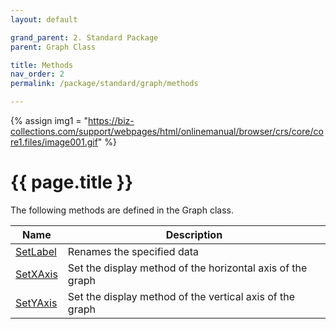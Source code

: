 ```yaml
---
layout: default

grand_parent: 2. Standard Package
parent: Graph Class

title: Methods
nav_order: 2
permalink: /package/standard/graph/methods

---
```

{% assign img1 = "https://biz-collections.com/support/webpages/html/onlinemanual/browser/crs/core/core1.files/image001.gif" %}


# {{ page.title }}

The following methods are defined in the Graph class.

|Name       |  Description |
|----------	|--------------|
|[SetLabel](/package/standard/graph/methods/setlabel)       |Renames the specified data |
|[SetXAxis](/package/standard/graph/methods/setxaxis)       |Set the display method of the horizontal axis of the graph |
|[SetYAxis](/package/standard/graph/methods/setyaxis)       |Set the display method of the vertical axis of the graph |
